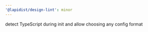 ```yaml
---
'@lapidist/design-lint': minor
---
```


detect TypeScript during init and allow choosing any config format
